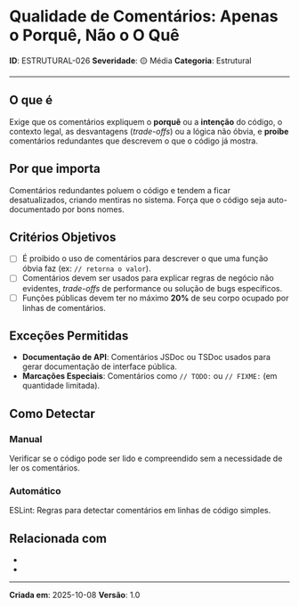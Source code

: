 # Qualidade de Comentários: Apenas o Porquê, Não o O Quê
<!-- markdownlint-disable MD012 MD029 MD031 MD032 MD036 -->

**ID**: ESTRUTURAL-026
**Severidade**: 🟡 Média
**Categoria**: Estrutural

---

## O que é

Exige que os comentários expliquem o **porquê** ou a **intenção** do código, o contexto legal, as desvantagens (*trade-offs*) ou a lógica não óbvia, e **proíbe** comentários redundantes que descrevem o que o código já mostra.

## Por que importa

Comentários redundantes poluem o código e tendem a ficar desatualizados, criando mentiras no sistema. Força que o código seja auto-documentado por bons nomes.

## Critérios Objetivos

- [ ] É proibido o uso de comentários para descrever o que uma função óbvia faz (ex: `// retorna o valor`).
- [ ] Comentários devem ser usados para explicar regras de negócio não evidentes, *trade-offs* de performance ou solução de bugs específicos.
- [ ] Funções públicas devem ter no máximo **20%** de seu corpo ocupado por linhas de comentários.

## Exceções Permitidas

- **Documentação de API**: Comentários JSDoc ou TSDoc usados para gerar documentação de interface pública.
- **Marcações Especiais**: Comentários como `// TODO:` ou `// FIXME:` (em quantidade limitada).

## Como Detectar

### Manual

Verificar se o código pode ser lido e compreendido sem a necessidade de ler os comentários.

### Automático

ESLint: Regras para detectar comentários em linhas de código simples.

## Relacionada com

- [ESTRUTURAL-006]: reforça (Nomes Abreviados)
- [ESTRUTURAL-022]: complementa (Simplicidade)

---

**Criada em**: 2025-10-08
**Versão**: 1.0
